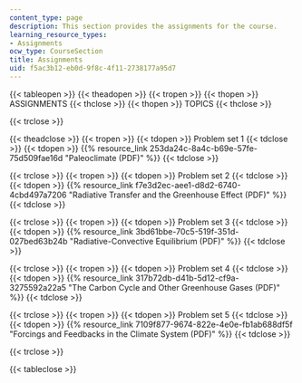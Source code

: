 ```yaml
---
content_type: page
description: This section provides the assignments for the course.
learning_resource_types:
- Assignments
ocw_type: CourseSection
title: Assignments
uid: f5ac3b12-eb0d-9f8c-4f11-2738177a95d7
---
```


{{< tableopen >}}
{{< theadopen >}}
{{< tropen >}}
{{< thopen >}}
ASSIGNMENTS
{{< thclose >}}
{{< thopen >}}
TOPICS
{{< thclose >}}

{{< trclose >}}

{{< theadclose >}}
{{< tropen >}}
{{< tdopen >}}
Problem set 1
{{< tdclose >}}
{{< tdopen >}}
{{% resource_link 253da24c-8a4c-b69e-57fe-75d509fae16d "Paleoclimate (PDF)" %}}
{{< tdclose >}}

{{< trclose >}}
{{< tropen >}}
{{< tdopen >}}
Problem set 2
{{< tdclose >}}
{{< tdopen >}}
{{% resource_link f7e3d2ec-aee1-d8d2-6740-4cbd497a7206 "Radiative Transfer and the Greenhouse Effect (PDF)" %}}
{{< tdclose >}}

{{< trclose >}}
{{< tropen >}}
{{< tdopen >}}
Problem set 3
{{< tdclose >}}
{{< tdopen >}}
{{% resource_link 3bd61bbe-70c5-519f-351d-027bed63b24b "Radiative-Convective Equilibrium (PDF)" %}}
{{< tdclose >}}

{{< trclose >}}
{{< tropen >}}
{{< tdopen >}}
Problem set 4
{{< tdclose >}}
{{< tdopen >}}
{{% resource_link 317b72db-d41b-5d12-cf9a-3275592a22a5 "The Carbon Cycle and Other Greenhouse Gases (PDF)" %}}
{{< tdclose >}}

{{< trclose >}}
{{< tropen >}}
{{< tdopen >}}
Problem set 5
{{< tdclose >}}
{{< tdopen >}}
{{% resource_link 7109f877-9674-822e-4e0e-fb1ab688df5f "Forcings and Feedbacks in the Climate System (PDF)" %}}
{{< tdclose >}}

{{< trclose >}}

{{< tableclose >}}